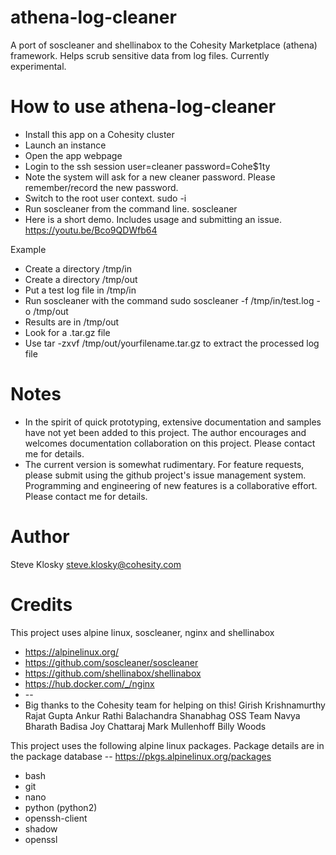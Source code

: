# athena-log-cleaner
A port of soscleaner and shellinabox to the Cohesity Marketplace (athena) framework.  Helps scrub sensitive data from log files.
Currently experimental.

# How to use athena-log-cleaner
* Install this app on a Cohesity cluster
* Launch an instance
* Open the app webpage
* Login to the ssh session user=cleaner password=Cohe$1ty
* Note the system will ask for a new cleaner password.  Please remember/record the new password.
* Switch to the root user context.  sudo -i
* Run soscleaner from the command line.  soscleaner
* Here is a short demo.  Includes usage and submitting an issue.  https://youtu.be/Bco9QDWfb64

Example
* Create a directory /tmp/in
* Create a directory /tmp/out
* Put a test log file in /tmp/in
* Run soscleaner with the command sudo soscleaner -f /tmp/in/test.log -o /tmp/out
* Results are in /tmp/out
* Look for a .tar.gz file
* Use tar -zxvf /tmp/out/yourfilename.tar.gz to extract the processed log file

# Notes
* In the spirit of quick prototyping, extensive documentation and samples have not yet been added to this project.  The author encourages and welcomes documentation collaboration on this project.  Please contact me for details.
* The current version is somewhat rudimentary.  For feature requests, please submit using the github project's issue management system.  Programming and engineering of new features is a collaborative effort.  Please contact me for details.

# Author
Steve Klosky
steve.klosky@cohesity.com

# Credits
This project uses alpine linux, soscleaner, nginx and shellinabox
* https://alpinelinux.org/
* https://github.com/soscleaner/soscleaner
* https://github.com/shellinabox/shellinabox
* https://hub.docker.com/_/nginx
* --
* Big thanks to the Cohesity team for helping on this!
Girish Krishnamurthy
Rajat Gupta
Ankur Rathi
Balachandra Shanabhag
OSS Team
Navya Bharath Badisa
Joy Chattaraj
Mark Mullenhoff
Billy Woods


This project uses the following alpine linux packages.  Package details are in the package database -- https://pkgs.alpinelinux.org/packages
* bash
* git
* nano
* python (python2)
* openssh-client
* shadow
* openssl
